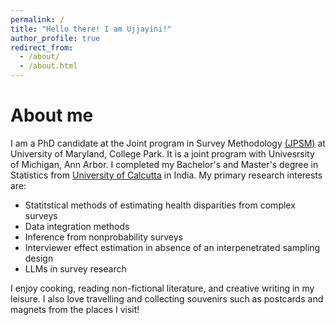 ```yaml
---
permalink: /
title: "Hello there! I am Ujjayini!"
author_profile: true
redirect_from: 
  - /about/
  - /about.html
---
```


**About me**
===========
I am a PhD candidate at the Joint program in Survey Methodology [(JPSM)](https://jpsm.umd.edu/) at University of Maryland, College Park. It is a joint program with Univesrsity of Michigan, Ann Arbor. I completed my Bachelor's and Master's degree in Statistics from [University of Calcutta](https://www.caluniv.ac.in/academic/Statistics.html) in India. My primary research interests are:
- Statitstical methods of estimating health disparities from complex surveys
- Data integration methods
- Inference from nonprobability surveys
- Interviewer effect estimation in absence of an interpenetrated sampling design
- LLMs in survey research

I enjoy cooking, reading non-fictional literature, and creative writing in my leisure. I also love travelling and collecting souvenirs such as postcards and magnets from the places I visit!


